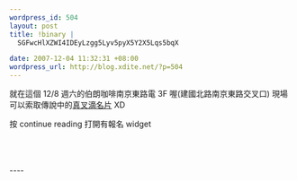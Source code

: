 ```yaml
--- 
wordpress_id: 504
layout: post
title: !binary |
  SGFwcHlXZWI4IDEyLzgg5Lyv5pyX5Y2X5Lqs5bqX

date: 2007-12-04 11:32:31 +08:00
wordpress_url: http://blog.xdite.net/?p=504
---
```

<p>就在這個 12/8 週六的伯朗咖啡南京東路電 3F 喔(建國北路南京東路交叉口)
現場可以索取傳說中的<a href="http://www.flickr.com/photos/14765209@N00/1776236443/">真叉滴名片</a> XD<br /> </p>

按 continue reading 打開有報名 widget 
<!--more--> 
<br /><script type="text/javascript" src="http://happyweb.tw/eventWidget/eventWidgetInc.djs?width=380&amp;height=400&amp;type=side&amp;color=DDDDDD&amp;backgroundColor=FFFFFF"></script><br /><br />----<br /><br />
